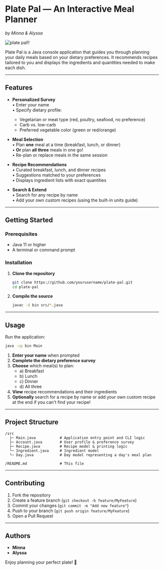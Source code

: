 # Plate Pal — An Interactive Meal Planner  
*by Minna & Alyssa*

![plate pal!!](https://github.com/user-attachments/assets/cd0f71a1-c4cc-4866-bfd0-420de55cd99a)


Plate Pal is a Java console application that guides you through planning your daily meals based on your dietary preferences. It recommends recipes tailored to you and displays the ingredients and quantities needed to make each dish.

---

## Features

- **Personalized Survey**  
  • Enter your name  
  • Specify dietary profile:  
    - Vegetarian or meat type (red, poultry, seafood, no preference)  
    - Carb vs. low-carb  
    - Preferred vegetable color (green or red/orange)

- **Meal Selection**  
  • Plan **one** meal at a time (breakfast, lunch, or dinner)  
  • **Or** plan **all three** meals in one go!  
  • Re-plan or replace meals in the same session

- **Recipe Recommendations**  
  • Curated breakfast, lunch, and dinner recipes  
  • Suggestions matched to your preferences  
  • Displays ingredient lists with exact quantities

- **Search & Extend**  
  • Search for any recipe by name  
  • Add your own custom recipes (using the built-in units guide)

---

## Getting Started

### Prerequisites

- Java 11 or higher  
- A terminal or command prompt

### Installation

1. **Clone the repository**  
   ```bash
   git clone https://github.com/yourusername/plate-pal.git
   cd plate-pal
   ```
2. **Compile the source**  
   ```bash
   javac -d bin src/*.java
   ```

---

## Usage

Run the application:

```bash
java -cp bin Main
```

1. **Enter your name** when prompted
2. **Complete the dietary preference survey**
3. **Choose** which meal(s) to plan:  
   - a) Breakfast  
   - b) Lunch  
   - c) Dinner  
   - d) All three  
4. **View** recipe recommendations and their ingredients
5. **Optionally** search for a recipe by name or add your own custom recipe at the end if you can't find your recipe!

---

## Project Structure

```
/src
  ├─ Main.java           # Application entry point and CLI logic
  ├─ Account.java        # User profile & preference survey
  ├─ Recipe.java         # Recipe model & printing logic
  └─ Ingredient.java     # Ingredient model
  └─ Day.java            # Day model representing a day's meal plan

/README.md               # This file
```

---

## Contributing

1. Fork the repository  
2. Create a feature branch (`git checkout -b feature/MyFeature`)  
3. Commit your changes (`git commit -m "Add new feature"`)  
4. Push to your branch (`git push origin feature/MyFeature`)  
5. Open a Pull Request  

---

## Authors

- **Minna**  
- **Alyssa**  

Enjoy planning your perfect plate! 🎉  
